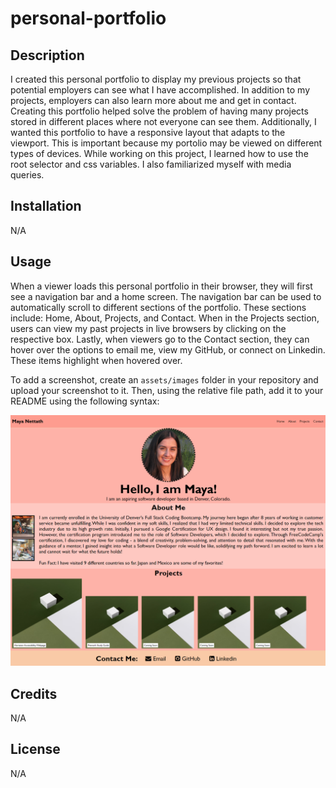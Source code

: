 # personal-portfolio

## Description

I created this personal portfolio to display my previous projects so that potential employers can see what I have accomplished. In addition to my projects, employers can also learn more about me and get in contact. Creating this portfolio helped solve the problem of having many projects stored in different places where not everyone can see them. Additionally, I wanted this portfolio to have a responsive layout that adapts to the viewport. This is important because my portolio may be viewed on different types of devices. While working on this project, I learned how to use the root selector and css variables. I also familiarized myself with media queries.

## Installation

N/A

## Usage

When a viewer loads this personal portfolio in their browser, they will first see a navigation bar and a home screen. The navigation bar can be used to automatically scroll to different sections of the portfolio. These sections include: Home, About, Projects, and Contact. When in the Projects section, users can view my past projects in live browsers by clicking on the respective box. Lastly, when viewers go to the Contact section, they can hover over the options to email me, view my GitHub, or connect on Linkedin. These items highlight when hovered over.

To add a screenshot, create an `assets/images` folder in your repository and upload your screenshot to it. Then, using the relative file path, add it to your README using the following syntax:

![Here is a screenshot of my Portfolio website:](assets/images/Screenshot.png)

## Credits

N/A

## License

N/A
